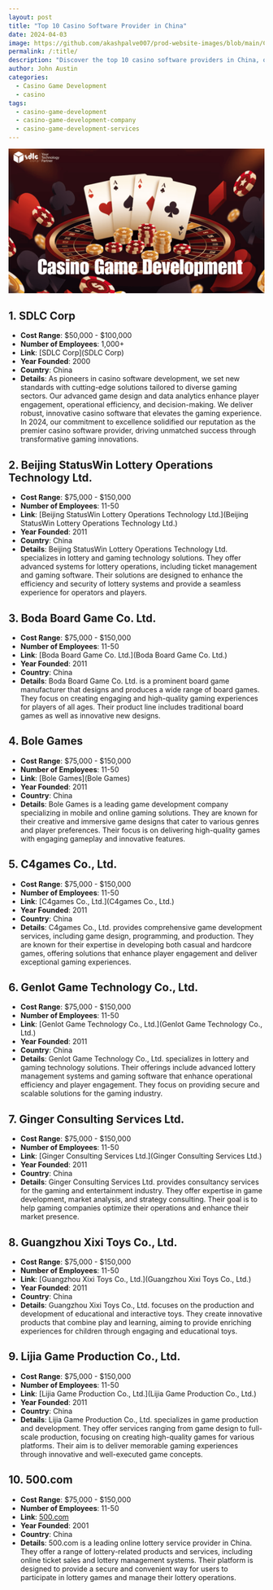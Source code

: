 ```yaml
---
layout: post
title: "Top 10 Casino Software Provider in China"
date: 2024-04-03
image: https://github.com/akashpalve007/prod-website-images/blob/main/Casino%20Game%20Development%20Company.png?raw=true
permalink: /:title/
description: "Discover the top 10 casino software providers in China, offering cutting-edge solutions for gaming platforms and seamless integration."
author: John Austin
categories: 
  - Casino Game Development
  - casino
tags:
  - casino-game-development
  - casino-game-development-company
  - casino-game-development-services
---
```

![Casino Games](https://github.com/akashpalve007/prod-website-images/blob/main/Casino%20Game%20Development%20Company.png?raw=true)



## 1. SDLC Corp
- **Cost Range**: $50,000 - $100,000
- **Number of Employees**: 1,000+
- **Link**: [SDLC Corp](SDLC Corp)
- **Year Founded**: 2000
- **Country**: China
- **Details**: As pioneers in casino software development, we set new standards with cutting-edge solutions tailored to diverse gaming sectors. Our advanced game design and data analytics enhance player engagement, operational efficiency, and decision-making. We deliver robust, innovative casino software that elevates the gaming experience. In 2024, our commitment to excellence solidified our reputation as the premier casino software provider, driving unmatched success through transformative gaming innovations.

## 2. Beijing StatusWin Lottery Operations Technology Ltd.
- **Cost Range**: $75,000 - $150,000
- **Number of Employees**: 11-50
- **Link**: [Beijing StatusWin Lottery Operations Technology Ltd.](Beijing StatusWin Lottery Operations Technology Ltd.)
- **Year Founded**: 2011
- **Country**: China
- **Details**: Beijing StatusWin Lottery Operations Technology Ltd. specializes in lottery and gaming technology solutions. They offer advanced systems for lottery operations, including ticket management and gaming software. Their solutions are designed to enhance the efficiency and security of lottery systems and provide a seamless experience for operators and players.

## 3. Boda Board Game Co. Ltd.
- **Cost Range**: $75,000 - $150,000
- **Number of Employees**: 11-50
- **Link**: [Boda Board Game Co. Ltd.](Boda Board Game Co. Ltd.)
- **Year Founded**: 2011
- **Country**: China
- **Details**: Boda Board Game Co. Ltd. is a prominent board game manufacturer that designs and produces a wide range of board games. They focus on creating engaging and high-quality gaming experiences for players of all ages. Their product line includes traditional board games as well as innovative new designs.

## 4. Bole Games
- **Cost Range**: $75,000 - $150,000
- **Number of Employees**: 11-50
- **Link**: [Bole Games](Bole Games)
- **Year Founded**: 2011
- **Country**: China
- **Details**: Bole Games is a leading game development company specializing in mobile and online gaming solutions. They are known for their creative and immersive game designs that cater to various genres and player preferences. Their focus is on delivering high-quality games with engaging gameplay and innovative features.

## 5. C4games Co., Ltd.
- **Cost Range**: $75,000 - $150,000
- **Number of Employees**: 11-50
- **Link**: [C4games Co., Ltd.](C4games Co., Ltd.)
- **Year Founded**: 2011
- **Country**: China
- **Details**: C4games Co., Ltd. provides comprehensive game development services, including game design, programming, and production. They are known for their expertise in developing both casual and hardcore games, offering solutions that enhance player engagement and deliver exceptional gaming experiences.

## 6. Genlot Game Technology Co., Ltd.
- **Cost Range**: $75,000 - $150,000
- **Number of Employees**: 11-50
- **Link**: [Genlot Game Technology Co., Ltd.](Genlot Game Technology Co., Ltd.)
- **Year Founded**: 2011
- **Country**: China
- **Details**: Genlot Game Technology Co., Ltd. specializes in lottery and gaming technology solutions. Their offerings include advanced lottery management systems and gaming software that enhance operational efficiency and player engagement. They focus on providing secure and scalable solutions for the gaming industry.

## 7. Ginger Consulting Services Ltd.
- **Cost Range**: $75,000 - $150,000
- **Number of Employees**: 11-50
- **Link**: [Ginger Consulting Services Ltd.](Ginger Consulting Services Ltd.)
- **Year Founded**: 2011
- **Country**: China
- **Details**: Ginger Consulting Services Ltd. provides consultancy services for the gaming and entertainment industry. They offer expertise in game development, market analysis, and strategy consulting. Their goal is to help gaming companies optimize their operations and enhance their market presence.

## 8. Guangzhou Xixi Toys Co., Ltd.
- **Cost Range**: $75,000 - $150,000
- **Number of Employees**: 11-50
- **Link**: [Guangzhou Xixi Toys Co., Ltd.](Guangzhou Xixi Toys Co., Ltd.)
- **Year Founded**: 2011
- **Country**: China
- **Details**: Guangzhou Xixi Toys Co., Ltd. focuses on the production and development of educational and interactive toys. They create innovative products that combine play and learning, aiming to provide enriching experiences for children through engaging and educational toys.

## 9. Lijia Game Production Co., Ltd.
- **Cost Range**: $75,000 - $150,000
- **Number of Employees**: 11-50
- **Link**: [Lijia Game Production Co., Ltd.](Lijia Game Production Co., Ltd.)
- **Year Founded**: 2011
- **Country**: China
- **Details**: Lijia Game Production Co., Ltd. specializes in game production and development. They offer services ranging from game design to full-scale production, focusing on creating high-quality games for various platforms. Their aim is to deliver memorable gaming experiences through innovative and well-executed game concepts.

## 10. 500.com
- **Cost Range**: $75,000 - $150,000
- **Number of Employees**: 11-50
- **Link**: [500.com](500.com)
- **Year Founded**: 2001
- **Country**: China
- **Details**: 500.com is a leading online lottery service provider in China. They offer a range of lottery-related products and services, including online ticket sales and lottery management systems. Their platform is designed to provide a secure and convenient way for users to participate in lottery games and manage their lottery operations.

